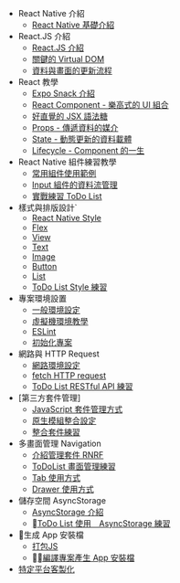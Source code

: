 - React Native 介紹
  - [React Native 基礎介紹](intro/index.md)
- React.JS 介紹
  - [React.JS 介紹](react/React_Intro.md)
  - [關鍵的 Virtual DOM](react/Virtual_DOM.md)
  - [資料與畫面的更新流程](react/React_Data_Flow.md)
- React 教學
  - [Expo Snack 介紹](setup/expo-snack.md)
  - [React Component - 樂高式的 UI 組合](react/Component.md)
  - [好直覺的 JSX 語法糖](react/JSX.md)
  - [Props - 傳遞資料的媒介](react/Props.md)
  - [State - 動態更新的資料載體](react/State.md)
  - [Lifecycle - Component 的一生](react/Lifecycle.md)
- React Native 組件練習教學
  - [常用組件使用範例](components/index.md)
  - [Input 組件的資料流管理](components/Input_Data_Flow.md)
  - [實戰練習 ToDo List](ToDoList/index.md)
- 樣式與排版設計`
  - [React Native Style](layout/style.md)
  - [Flex](layout/flex.md)
  - [View](layout/view.md)
  - [Text](layout/text.md)
  - [Image](layout/image.md)
  - [Button](layout/button.md)
  - [List](layout/list.md)
  - [ToDo List Style 練習](ToDoList/add-style.md)
- 專案環境設置
  - [一般環境設定](setup/environment.md)
  - [虛擬機環境教學](setup/VM_setup.md)
  - [ESLint](setup/eslint.md)
  - [初始化專案](setup/Initialze_project.md)
- 網路與 HTTP Request
  - [網路環境設定](Network/setup.md)
  - [fetch HTTP request](Network/fetch.md)
  - [ToDo List RESTful API 練習](ToDoList/restful-api.md)
- [第三方套件管理]
  - [JavaScript 套件管理方式](third-party/js-module.md)
  - [原生模組整合設定](third-party/native-module.md)
  - [整合套件練習](ToDoList/add-icon.md)
- 多畫面管理 Navigation
  - [介紹管理套件 RNRF](navigation/index.md)
  - [ToDoList 畫面管理練習](ToDoList/router.md)
  - [Tab 使用方式](navigation/tabss.md)
  - [Drawer 使用方式](navigation/drawer.md)
- 儲存空間 AsyncStorage
  - [AsyncStorage 介紹](async-storage/index.md)
  - [ToDo List 使用　AsyncStorage 練習](ToDoList/async-storage.md)
- 生成 App 安裝檔
  - [打包JS](release/index.md)
  - [編譯專案產生 App 安裝檔](release/generate-app.md)
- [特定平台客製化](specifiec-platform/index.md)

